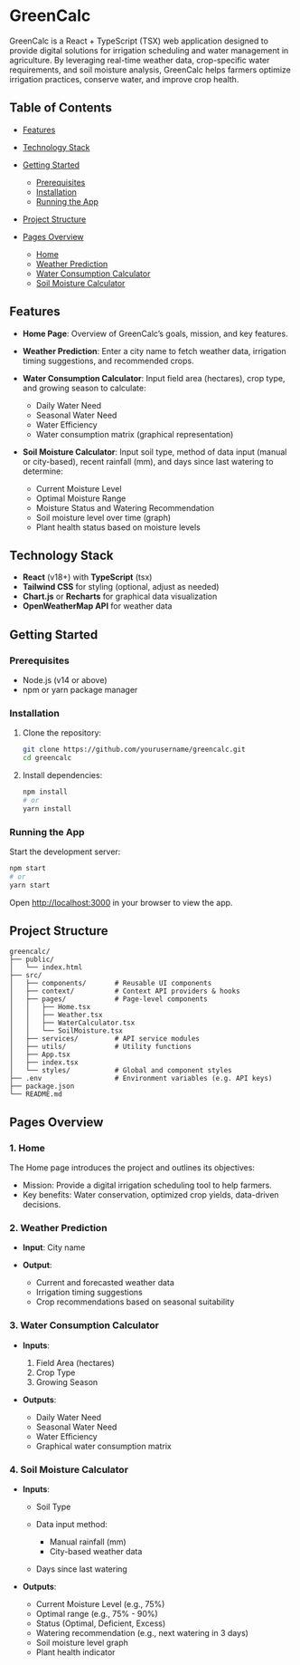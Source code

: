 # GreenCalc

GreenCalc is a React + TypeScript (TSX) web application designed to provide digital solutions for irrigation scheduling and water management in agriculture. By leveraging real-time weather data, crop-specific water requirements, and soil moisture analysis, GreenCalc helps farmers optimize irrigation practices, conserve water, and improve crop health.

## Table of Contents

* [Features](#features)
* [Technology Stack](#technology-stack)
* [Getting Started](#getting-started)

  * [Prerequisites](#prerequisites)
  * [Installation](#installation)
  * [Running the App](#running-the-app)
* [Project Structure](#project-structure)
* [Pages Overview](#pages-overview)

  * [Home](#1-home)
  * [Weather Prediction](#2-weather-prediction)
  * [Water Consumption Calculator](#3-water-consumption-calculator)
  * [Soil Moisture Calculator](#4-soil-moisture-calculator)


## Features

* **Home Page**: Overview of GreenCalc’s goals, mission, and key features.
* **Weather Prediction**: Enter a city name to fetch weather data, irrigation timing suggestions, and recommended crops.
* **Water Consumption Calculator**: Input field area (hectares), crop type, and growing season to calculate:

  * Daily Water Need
  * Seasonal Water Need
  * Water Efficiency
  * Water consumption matrix (graphical representation)
* **Soil Moisture Calculator**: Input soil type, method of data input (manual or city-based), recent rainfall (mm), and days since last watering to determine:

  * Current Moisture Level
  * Optimal Moisture Range
  * Moisture Status and Watering Recommendation
  * Soil moisture level over time (graph)
  * Plant health status based on moisture levels

## Technology Stack

* **React** (v18+) with **TypeScript** (tsx)
* **Tailwind CSS** for styling (optional, adjust as needed)
* **Chart.js** or **Recharts** for graphical data visualization
* **OpenWeatherMap API** for weather data

## Getting Started

### Prerequisites

* Node.js (v14 or above)
* npm or yarn package manager

### Installation

1. Clone the repository:

   ```bash
   git clone https://github.com/yourusername/greencalc.git
   cd greencalc
   ```

2. Install dependencies:

   ```bash
   npm install
   # or
   yarn install
   ```

### Running the App

Start the development server:

```bash
npm start
# or
yarn start
```

Open [http://localhost:3000](http://localhost:3000) in your browser to view the app.

## Project Structure

```
greencalc/
├── public/
│   └── index.html
├── src/
│   ├── components/       # Reusable UI components
│   ├── context/          # Context API providers & hooks
│   ├── pages/            # Page-level components
│   │   ├── Home.tsx
│   │   ├── Weather.tsx
│   │   ├── WaterCalculator.tsx
│   │   └── SoilMoisture.tsx
│   ├── services/         # API service modules
│   ├── utils/            # Utility functions
│   ├── App.tsx
│   ├── index.tsx
│   └── styles/           # Global and component styles
├── .env                  # Environment variables (e.g. API keys)
├── package.json
└── README.md
```

## Pages Overview

### 1. Home

The Home page introduces the project and outlines its objectives:

* Mission: Provide a digital irrigation scheduling tool to help farmers.
* Key benefits: Water conservation, optimized crop yields, data-driven decisions.

### 2. Weather Prediction

* **Input**: City name
* **Output**:

  * Current and forecasted weather data
  * Irrigation timing suggestions
  * Crop recommendations based on seasonal suitability

### 3. Water Consumption Calculator

* **Inputs**:

  1. Field Area (hectares)
  2. Crop Type
  3. Growing Season
* **Outputs**:

  * Daily Water Need
  * Seasonal Water Need
  * Water Efficiency
  * Graphical water consumption matrix

### 4. Soil Moisture Calculator

* **Inputs**:

  * Soil Type
  * Data input method:

    * Manual rainfall (mm)
    * City-based weather data
  * Days since last watering
* **Outputs**:

  * Current Moisture Level (e.g., 75%)
  * Optimal range (e.g., 75% - 90%)
  * Status (Optimal, Deficient, Excess)
  * Watering recommendation (e.g., next watering in 3 days)
  * Soil moisture level graph
  * Plant health indicator
